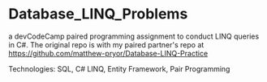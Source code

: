 # Database_LINQ_Problems

a devCodeCamp paired programming assignment to conduct LINQ queries in C#. The original repo is with my paired partner's repo at https://github.com/matthew-pryor/Database-LINQ-Practice

Technologies: SQL, C# LINQ, Entity Framework, Pair Programming
